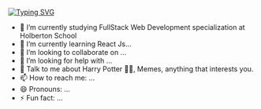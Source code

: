 [![Typing SVG](https://readme-typing-svg.herokuapp.com?font=Oregano&color=%23BB25FF&size=30&lines=Hi%2C+I'm+Monica+Ortiz...+;%3CFront-End+Developer+%2F%3E;Nice+to+meet+you!+)](https://git.io/typing-svg)

- 🔭 I’m currently studying FullStack Web Development specialization at Holberton School
- 🌱 I’m currently learning React Js...
- 👯 I’m looking to collaborate on ...
- 🤔 I’m looking for help with ...
- 💬 Talk to me about Harry Potter 🧙‍♂️, Memes, anything that interests you.
- 📫 How to reach me: ...
- 😄 Pronouns: ...
- ⚡ Fun fact: ...
